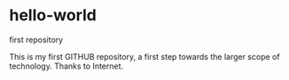 # hello-world
first repository

This is my first GITHUB repository, a first step towards the larger scope of technology.
Thanks to Internet.
